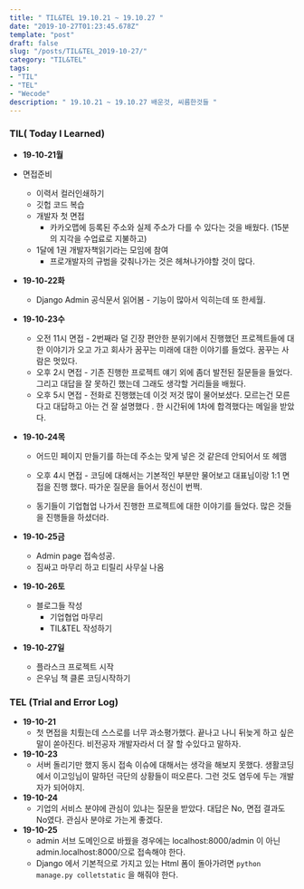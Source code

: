 ```yaml
---
title: " TIL&TEL 19.10.21 ~ 19.10.27 "
date: "2019-10-27T01:23:45.678Z"
template: "post"
draft: false
slug: "/posts/TIL&TEL_2019-10-27/"
category: "TIL&TEL"
tags:
- "TIL"
- "TEL"
- "Wecode"
description: " 19.10.21 ~ 19.10.27 배운것, 씨름한것들 "
---
```



### TIL( Today I Learned)

- **19-10-21월**
- 면접준비
    - 이력서 컬러인쇄하기  
  - 깃헙 코드 복습 
  - 개발자 첫 면접
    - 카카오맵에 등록된 주소와 실제 주소가 다를 수 있다는 것을 배웠다. (15분의 지각을 수업료로 지불하고)
  - 1달에 1권 개발자책읽기라는 모임에 참여
    - 프로개발자의 규범을 갖춰나가는 것은 헤쳐나가야할 것이 많다.
  
- **19-10-22화**

  - Django Admin 공식문서 읽어봄 - 기능이 많아서 익히는데 또 한세월. 

- **19-10-23수**

  - 오전 11시 면접 - 2번째라 덜 긴장 편안한 분위기에서 진행했던 프로젝트들에 대한 이야기가 오고 가고 회사가 꿈꾸는 미래에 대한 이야기를 들었다. 꿈꾸는 사람은 멋있다.  
  - 오후 2시 면접 - 기존 진행한 프로젝트 얘기 외에 좀더 발전된 질문들을 들었다. 그리고 대답을 잘 못하긴 했는데 그래도 생각할 거리들을 배웠다.
  - 오후 5시 면접 - 전화로 진행했는데 이것 저것 많이 물어보셨다. 모르는건 모른다고 대답하고 아는 건 잘 설명했다 . 한 시간뒤에 1차에 합격했다는 메일을 받았다. 

- **19-10-24목**

  - 어드민 페이지 만들기를 하는데 주소는 맞게 넣은 것 같은데 안되어서 또 헤맴

  - 오후 4시 면접 - 코딩에 대해서는 기본적인 부분만 물어보고 대표님이랑 1:1 면접을 진행 했다. 따가운 질문을 들어서 정신이 번쩍. 
  - 동기들이 기업협업 나가서 진행한 프로젝트에 대한 이야기를 들었다. 많은 것들을 진행들을 하셨더라.

- **19-10-25금**

  - Admin page 접속성공.
  - 짐싸고 마무리 하고 티릴리 사무실 나옴

- **19-10-26토**

  - 블로그들 작성
    - 기업협업 마무리
    - TIL&TEL 작성하기

- **19-10-27일**

  - 플라스크 프로젝트 시작
  - 은우님 책 클론 코딩시작하기


### TEL (Trial and Error Log)

- **19-10-21**
  - 첫 면접을 치뤘는데 스스로를 너무 과소평가했다. 끝나고 나니 뒤늦게 하고 싶은 말이 쏟아진다. 비전공자 개발자라서 더 잘 할 수있다고 말하자. 
- **19-10-23**
  - 서버 돌리기만 했지 동시 접속 이슈에 대해서는 생각을 해보지 못했다. 생활코딩에서 이고잉님이 말하던 극단의 상황들이 떠오른다. 그런 것도 염두에 두는 개발자가 되어야지. 
- **19-10-24**
  - 기업의 서비스 분야에 관심이 있냐는 질문을 받았다. 대답은 No, 면접 결과도 No였다. 관심사 분야로 가는게 좋겠다. 
- **19-10-25**
  - admin 서브 도메인으로 바꿨을 경우에는 localhost:8000/admin 이 아닌 admin.localhost:8000/으로 접속해야 한다. 
  - Django 에서 기본적으로 가지고 있는 Html 폼이 돌아가려면 `python manage.py colletstatic` 을 해줘야 한다. 